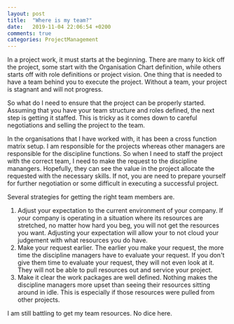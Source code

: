 ```yaml
---
layout: post
title:  "Where is my team?"
date:   2019-11-04 22:06:54 +0200
comments: true
categories: ProjectManagement
---
```


In a project work, it must starts at the beginning. There are many to kick off the project, some start with the Organisation Chart definition, while others starts off with role definitions or project vision. One thing that is needed to have a team behind you to execute the project. Without a team, your project is stagnant and will not progress.

So what do I need to ensure that the project can be properly started. Assuming that you have your team structure and roles defined, the next step is getting it staffed. This is tricky as it comes down to careful negotiations and selling the project to the team.

In the organisations that I have worked with, it has been a cross function matrix setup. I am responsible for the projects whereas other managers are responsible for the discipline functions. So when I need to staff the project with the correct team, I need to make the request to the discipline manangers. Hopefully, they can see the value in the project allocate the requested with the necessary skills. If not, you are need to prepare yourself for further negotiation or some difficult in executing a successful project.

Several strategies for getting the right team members are.

1. Adjust your expectation to the current environment of your company. If your company is operating in a situation where its resources are stretched, no matter how hard you beg, you will not get the resources you want. Adjusting your expectation will allow your to not cloud your judgement with what resources you do have.
1. Make your request earlier. The earlier you make your request, the more time the discipline managers have to evaluate your request. If you don't give them time to evaluate your request, they will not even look at it. They will not be able to pull resources out and service your project.
1. Make it clear the work packages are well defined. Nothing makes the discipline managers more upset than seeing their resources sitting around in idle. This is especially if those resources were pulled from other projects.

I am still battling to get my team resources. No dice here.
